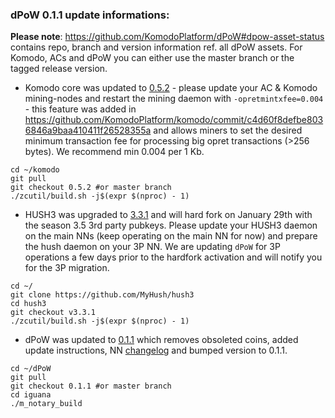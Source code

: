 ### dPoW 0.1.1 update informations:

<b>Please note</b>: https://github.com/KomodoPlatform/dPoW#dpow-asset-status contains repo, branch and version information ref. all dPoW assets. For Komodo, ACs and dPoW you can either use the master branch or the tagged release version.


- Komodo core was updated to [0.5.2](https://github.com/KomodoPlatform/komodo/releases/tag/0.5.2) - please update your AC & Komodo mining-nodes and restart the mining daemon with `-opretmintxfee=0.004` - this feature was added in https://github.com/KomodoPlatform/komodo/commit/c4d60f8defbe8036846a9baa410411f26528355a and allows miners to set the desired minimum transaction fee for processing big opret transactions (>256 bytes). We recommend min 0.004 per 1 Kb.

```shell
cd ~/komodo
git pull
git checkout 0.5.2 #or master branch
./zcutil/build.sh -j$(expr $(nproc) - 1)
```

- HUSH3 was upgraded to [3.3.1](https://github.com/MyHush/hush3/releases/tag/v3.3.1) and will hard fork on January 29th with the season 3.5 3rd party pubkeys. Please update your HUSH3 daemon on the main NNs (keep operating on the main NN for now) and prepare the hush daemon on your 3P NN. We are updating `dPoW` for 3P operations a few days prior to the hardfork activation and will notify you for the 3P migration.

```shell
cd ~/
git clone https://github.com/MyHush/hush3
cd hush3
git checkout v3.3.1
./zcutil/build.sh -j$(expr $(nproc) - 1)
```

- dPoW was updated to [0.1.1](https://github.com/KomodoPlatform/dPoW/releases/tag/0.1.1) which removes obsoleted coins, added update instructions, NN [changelog](https://github.com/KomodoPlatform/dPoW/blob/master/doc/changelog.md) and bumped version to 0.1.1.

```shell
cd ~/dPoW
git pull
git checkout 0.1.1 #or master branch
cd iguana
./m_notary_build
```


